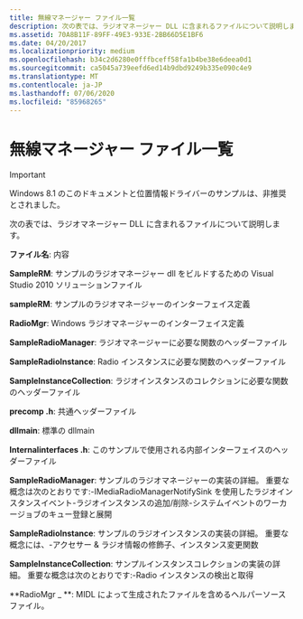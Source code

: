 ```yaml
---
title: 無線マネージャー ファイル一覧
description: 次の表では、ラジオマネージャー DLL に含まれるファイルについて説明します。
ms.assetid: 70A8B11F-89FF-49E3-933E-2BB66D5E1BF6
ms.date: 04/20/2017
ms.localizationpriority: medium
ms.openlocfilehash: b34c2d6280e0fffbceff58fa1b4be38e6deea0d1
ms.sourcegitcommit: ca5045a739eefd6ed14b9dbd9249b335e090c4e9
ms.translationtype: MT
ms.contentlocale: ja-JP
ms.lasthandoff: 07/06/2020
ms.locfileid: "85968265"
---
```

# <a name="the-radio-manager-file-list"></a>無線マネージャー ファイル一覧

> [!IMPORTANT] 
> Windows 8.1 のこのドキュメントと位置情報ドライバーのサンプルは、非推奨とされました。

次の表では、ラジオマネージャー DLL に含まれるファイルについて説明します。

**ファイル名**: 内容

**SampleRM**: サンプルのラジオマネージャー dll をビルドするための Visual Studio 2010 ソリューションファイル

**sampleRM**: サンプルのラジオマネージャーのインターフェイス定義

**RadioMgr**: Windows ラジオマネージャーのインターフェイス定義

**SampleRadioManager**: ラジオマネージャーに必要な関数のヘッダーファイル

**SampleRadioInstance**: Radio インスタンスに必要な関数のヘッダーファイル

**SampleInstanceCollection**: ラジオインスタンスのコレクションに必要な関数のヘッダーファイル

**precomp .h**: 共通ヘッダーファイル

**dllmain**: 標準の dllmain

**Internalinterfaces .h**: このサンプルで使用される内部インターフェイスのヘッダーファイル

**SampleRadioManager**: サンプルのラジオマネージャーの実装の詳細。 重要な概念は次のとおりです:-IMediaRadioManagerNotifySink を使用したラジオインスタンスイベント-ラジオインスタンスの追加/削除-システムイベントのワーカージョブのキュー登録と展開

**SampleRadioInstance**: サンプルのラジオインスタンスの実装の詳細。 重要な概念には、-アクセサー & ラジオ情報の修飾子、インスタンス変更関数

**SampleInstanceCollection**: サンプルインスタンスコレクションの実装の詳細。 重要な概念は次のとおりです:-Radio インスタンスの検出と取得

**RadioMgr \_ **: MIDL によって生成されたファイルを含めるヘルパーソースファイル。


 

 

 




